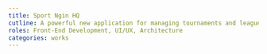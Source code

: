```yaml
---
title: Sport Ngin HQ
cutline: A powerful new application for managing tournaments and leagues.
roles: Front-End Development, UI/UX, Architecture
categories: works
---
```

